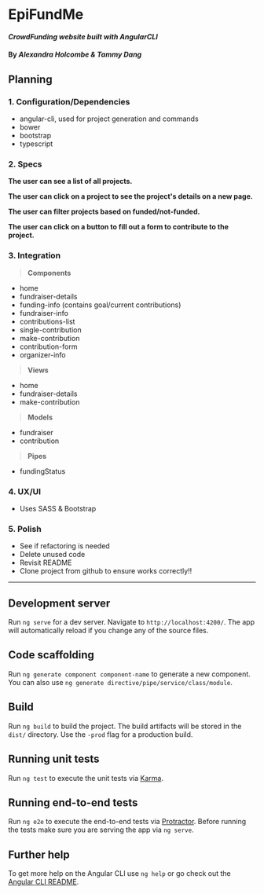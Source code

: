 # EpiFundMe

#### _CrowdFunding website built with AngularCLI_

#### By _**Alexandra Holcombe & Tammy Dang**_



## Planning
### **1.  Configuration/Dependencies**  
  * angular-cli, used for project generation and commands
  * bower
  * bootstrap
  * typescript

### **2.  Specs**  

  **The user can see a list of all projects.**  

  **The user can click on a project to see the project's details on a new page.**  

  **The user can filter projects based on funded/not-funded.**  

  **The user can click on a button to fill out a form to contribute to the project.**


### **3.  Integration**  

> **Components**  
  * home
  * fundraiser-details
  * funding-info (contains goal/current contributions)
  * fundraiser-info
  * contributions-list
  * single-contribution
  * make-contribution
  * contribution-form
  * organizer-info

> **Views**
  * home
  * fundraiser-details
  * make-contribution

> **Models**  
  * fundraiser
  * contribution  

> **Pipes**
  * fundingStatus

### **4.  UX/UI**  
  * Uses SASS & Bootstrap

### **5.  Polish**  
  * See if refactoring is needed
  * Delete unused code
  * Revisit README
  * Clone project from github to ensure works correctly!!

***

## Development server

Run `ng serve` for a dev server. Navigate to `http://localhost:4200/`. The app will automatically reload if you change any of the source files.

## Code scaffolding

Run `ng generate component component-name` to generate a new component. You can also use `ng generate directive/pipe/service/class/module`.

## Build

Run `ng build` to build the project. The build artifacts will be stored in the `dist/` directory. Use the `-prod` flag for a production build.

## Running unit tests

Run `ng test` to execute the unit tests via [Karma](https://karma-runner.github.io).

## Running end-to-end tests

Run `ng e2e` to execute the end-to-end tests via [Protractor](http://www.protractortest.org/).
Before running the tests make sure you are serving the app via `ng serve`.

## Further help

To get more help on the Angular CLI use `ng help` or go check out the [Angular CLI README](https://github.com/angular/angular-cli/blob/master/README.md).
